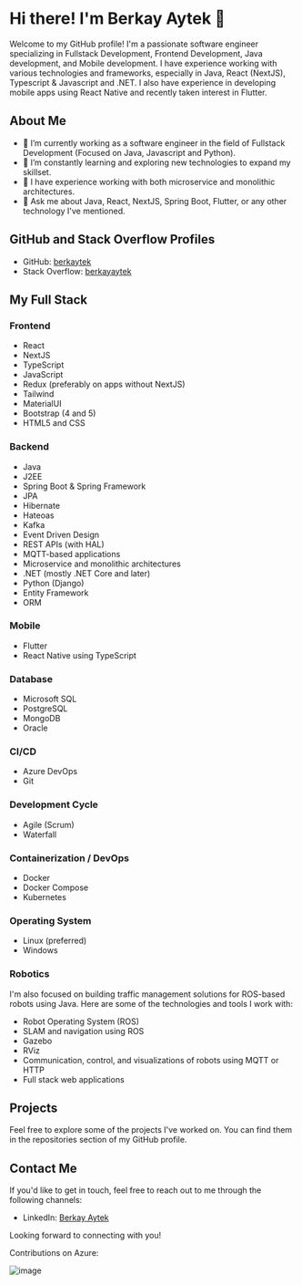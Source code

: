 # Hi there! I'm Berkay Aytek 👋

Welcome to my GitHub profile! I'm a passionate software engineer specializing in Fullstack Development, Frontend Development, Java development, and Mobile development. I have experience working with various technologies and frameworks, especially in Java, React (NextJS), Typescript & Javascript and .NET. I also have experience in developing mobile apps using React Native and recently taken interest in Flutter.

## About Me

- 🔭 I’m currently working as a software engineer in the field of Fullstack Development (Focused on Java, Javascript and Python).
- 🌱 I’m constantly learning and exploring new technologies to expand my skillset.
- 💼 I have experience working with both microservice and monolithic architectures.
- 💬 Ask me about Java, React, NextJS, Spring Boot, Flutter, or any other technology I've mentioned.

## GitHub and Stack Overflow Profiles

- GitHub: [berkaytek](https://github.com/berkaytek)
- Stack Overflow: [berkayaytek](https://stackoverflow.com/users/19837400/berkayaytek)

## My Full Stack

### Frontend

- React
- NextJS
- TypeScript
- JavaScript
- Redux (preferably on apps without NextJS)
- Tailwind
- MaterialUI
- Bootstrap (4 and 5)
- HTML5 and CSS

### Backend

- Java
- J2EE
- Spring Boot & Spring Framework
- JPA
- Hibernate
- Hateoas
- Kafka
- Event Driven Design
- REST APIs (with HAL)
- MQTT-based applications
- Microservice and monolithic architectures
- .NET (mostly .NET Core and later)
- Python (Django)
- Entity Framework
- ORM

### Mobile

- Flutter
- React Native using TypeScript

### Database

- Microsoft SQL
- PostgreSQL
- MongoDB
- Oracle

### CI/CD

- Azure DevOps
- Git

### Development Cycle

- Agile (Scrum)
- Waterfall

### Containerization / DevOps

- Docker
- Docker Compose
- Kubernetes

### Operating System

- Linux (preferred)
- Windows

### Robotics

I'm also focused on building traffic management solutions for ROS-based robots using Java. Here are some of the technologies and tools I work with:

- Robot Operating System (ROS)
- SLAM and navigation using ROS
- Gazebo
- RViz
- Communication, control, and visualizations of robots using MQTT or HTTP
- Full stack web applications

## Projects

Feel free to explore some of the projects I've worked on. You can find them in the repositories section of my GitHub profile.

## Contact Me

If you'd like to get in touch, feel free to reach out to me through the following channels:

- LinkedIn: [Berkay Aytek](https://www.linkedin.com/in/berkay-aytek/)

Looking forward to connecting with you!

Contributions on Azure:

![image](https://github.com/berkaytek/berkaytek/assets/63856383/98347183-f4a4-4071-8eca-cf93061004dd)



